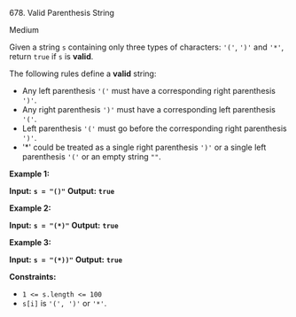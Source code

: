 678\. Valid Parenthesis String

Medium

Given a string `s` containing only three types of characters: `'('`, `')'` and `'*'`, return `true` if `s` is **valid**.

The following rules define a **valid** string:

* Any left parenthesis `'('` must have a corresponding right parenthesis `')'`.
* Any right parenthesis `')'` must have a corresponding left parenthesis `'('`.
* Left parenthesis `'('` must go before the corresponding right parenthesis `')'`.
* '*' could be treated as a single right parenthesis `')'` or a single left parenthesis `'('` or an empty string `""`.

**Example 1:**

**Input:** <code>**s = "()"**</code>
**Output:** <code>**true**</code>

**Example 2:**

**Input:** <code>**s = "(*)"**</code>
**Output:** <code>**true**</code>

**Example 3:**

**Input:** <code>**s = "(*))"**</code>
**Output:** <code>**true**</code>

**Constraints:**

* `1 <= s.length <= 100`
* `s[i]` is `'(', ')'` or `'*'`.
